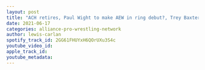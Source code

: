 ```yaml
---
layout: post
title: "ACH retires, Paul Wight to make AEW in ring debut?, Trey Baxter debuts for NXT, Shingo vs Kota!"
date: 2021-06-17
categories: alliance-pro-wrestling-network
author: lewis-carlan
spotify_track_id: 2GG61FHUYxH6QOrUXu3S4c
youtube_video_id: 
apple_track_id: 
youtube_metadata: 
---
```

